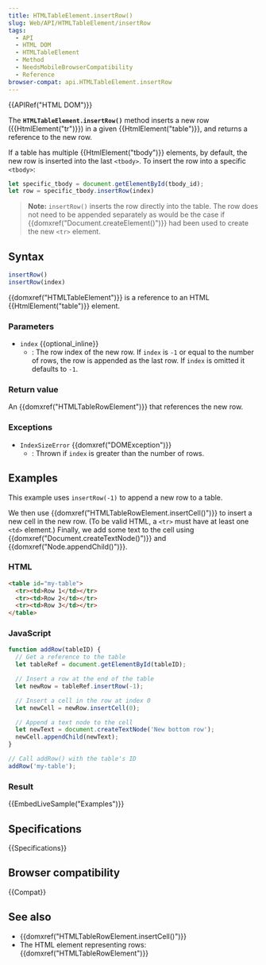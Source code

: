 ```yaml
---
title: HTMLTableElement.insertRow()
slug: Web/API/HTMLTableElement/insertRow
tags:
  - API
  - HTML DOM
  - HTMLTableElement
  - Method
  - NeedsMobileBrowserCompatibility
  - Reference
browser-compat: api.HTMLTableElement.insertRow
---
```

{{APIRef("HTML DOM")}}

The **`HTMLTableElement.insertRow()`** method inserts a new row
({{HtmlElement("tr")}}) in a given {{HtmlElement("table")}}, and returns a reference to
the new row.

If a table has multiple {{HtmlElement("tbody")}} elements, by default, the new row is
inserted into the last `<tbody>`. To insert the row into a specific
`<tbody>`:

```js
let specific_tbody = document.getElementById(tbody_id);
let row = specific_tbody.insertRow(index)
```

> **Note:** `insertRow()` inserts the row directly into the
> table. The row does not need to be appended separately as would be the case if
> {{domxref("Document.createElement()")}} had been used to create the new
> `<tr>` element.

## Syntax

```js
insertRow()
insertRow(index)
```

{{domxref("HTMLTableElement")}} is a reference to an HTML {{HtmlElement("table")}}
element.

### Parameters

- `index` {{optional_inline}}
  - : The row index of the new row. If `index` is `-1` or equal to
    the number of rows, the row is appended as the last row.
    If `index` is omitted it defaults to `-1`.

### Return value

An {{domxref("HTMLTableRowElement")}} that references the new
row.

### Exceptions

- `IndexSizeError` {{domxref("DOMException")}}
  - : Thrown if `index` is greater than the number of rows.

## Examples

This example uses `insertRow(-1)` to append a new row to a table.

We then use {{domxref("HTMLTableRowElement.insertCell()")}} to insert a new cell in the
new row. (To be valid HTML, a `<tr>` must have at least one
`<td>` element.) Finally, we add some text to the cell using
{{domxref("Document.createTextNode()")}} and {{domxref("Node.appendChild()")}}.

### HTML

```html
<table id="my-table">
  <tr><td>Row 1</td></tr>
  <tr><td>Row 2</td></tr>
  <tr><td>Row 3</td></tr>
</table>
```

### JavaScript

```js
function addRow(tableID) {
  // Get a reference to the table
  let tableRef = document.getElementById(tableID);

  // Insert a row at the end of the table
  let newRow = tableRef.insertRow(-1);

  // Insert a cell in the row at index 0
  let newCell = newRow.insertCell(0);

  // Append a text node to the cell
  let newText = document.createTextNode('New bottom row');
  newCell.appendChild(newText);
}

// Call addRow() with the table's ID
addRow('my-table');
```

### Result

{{EmbedLiveSample("Examples")}}

## Specifications

{{Specifications}}

## Browser compatibility

{{Compat}}

## See also

- {{domxref("HTMLTableRowElement.insertCell()")}}
- The HTML element representing rows: {{domxref("HTMLTableRowElement")}}

